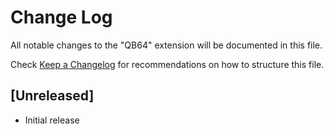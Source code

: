 # Change Log

All notable changes to the "QB64" extension will be documented in this file.

Check [Keep a Changelog](http://keepachangelog.com/) for recommendations on how to structure this file.

## [Unreleased]

- Initial release
